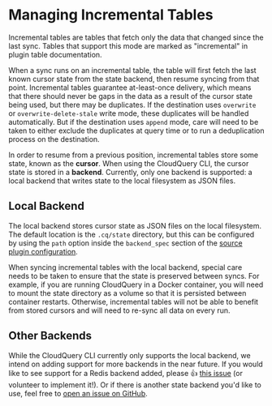 # Managing Incremental Tables

Incremental tables are tables that fetch only the data that changed since the last sync. Tables that support this mode are marked as "incremental" in plugin table documentation.

When a sync runs on an incremental table, the table will first fetch the last known cursor state from the state backend, then resume syncing from that point. Incremental tables guarantee at-least-once delivery, which means that there should never be gaps in the data as a result of the cursor state being used, but there may be duplicates. If the destination uses `overwrite` or `overwrite-delete-stale` write mode, these duplicates will be handled automatically. But if the destination uses `append` mode, care will need to be taken to either exclude the duplicates at query time or to run a deduplication process on the destination. 

In order to resume from a previous position, incremental tables store some state, known as the **cursor**. When using the CloudQuery CLI, the cursor state is stored in a **backend**. Currently, only one backend is supported: a local backend that writes state to the local filesystem as JSON files.

## Local Backend

The local backend stores cursor state as JSON files on the local filesystem. The default location is the `.cq/state` directory, but this can be configured by using the `path` option inside the `backend_spec` section of the [source plugin configuration](/docs/reference/source-spec#backend_spec).

When syncing incremental tables with the local backend, special care needs to be taken to ensure that the state is preserved between syncs. For example, if you are running CloudQuery in a Docker container, you will need to mount the state directory as a volume so that it is persisted between container restarts. Otherwise, incremental tables will not be able to benefit from stored cursors and will need to re-sync all data on every run. 

## Other Backends

While the CloudQuery CLI currently only supports the local backend, we intend on adding support for more backends in the near future. If you would like to see support for a Redis backend added, please 👍 [this issue](https://github.com/cloudquery/cloudquery/issues/6630) (or volunteer to implement it!). Or if there is another state backend you'd like to use, feel free to [open an issue on GitHub](https://github.com/cloudquery/cloudquery/issues).  